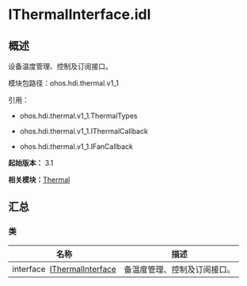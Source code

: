 # IThermalInterface.idl


## 概述

设备温度管理、控制及订阅接口。

模块包路径：ohos.hdi.thermal.v1_1

引用：

- ohos.hdi.thermal.v1_1.ThermalTypes

- ohos.hdi.thermal.v1_1.IThermalCallback

- ohos.hdi.thermal.v1_1.IFanCallback

**起始版本：** 3.1

**相关模块：**[Thermal](thermal_v11.md)


## 汇总


### 类

| 名称 | 描述 | 
| -------- | -------- |
| interface&nbsp;&nbsp;[IThermalInterface](interface_i_thermal_interface_v11.md) | 备温度管理、控制及订阅接口。  | 
